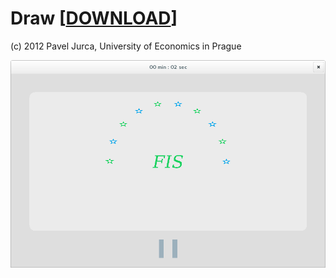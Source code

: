 # Draw \[[DOWNLOAD](https://github.com/paveljurca/draw/tree/master/download)\]

(c) 2012 Pavel Jurca, University of Economics in Prague

![screenshot](screenshots/1.png)

